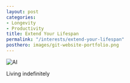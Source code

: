 ```yaml
---
layout: post
categories:
- Longevity
- Productivity
title: Extend Your Lifespan
permalink: "/interests/extend-your-lifespan"
posthero: images/git-website-portfolio.png
---
```


<img src="http://i.hurimg.com/i/hdn/75/0x0/5deb806fd3806c0da89e6816.jpg" alt="AI">

Living indefinitely
